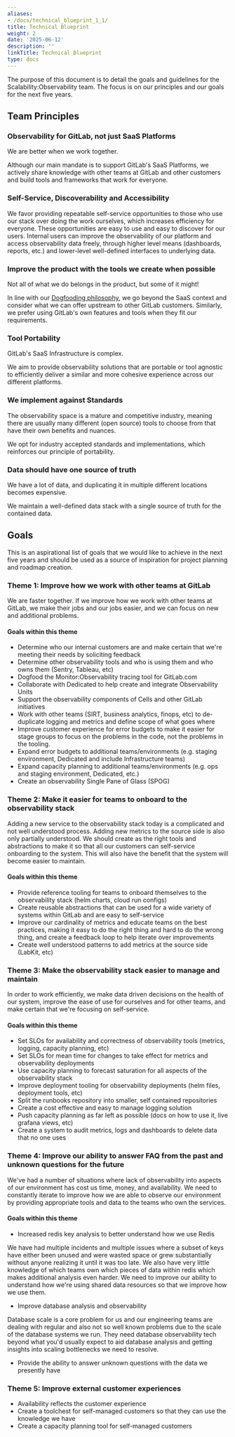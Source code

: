 ```yaml
---
aliases:
- /docs/technical_blueprint_1_1/
title: Technical Blueprint
weight: 2
date: '2025-06-12'
description: ''
linkTitle: Technical Blueprint
type: docs
---
```


The purpose of this document is to detail the goals and guidelines for the Scalability:Observability team. The focus is on our principles and our goals for the next five years.

## Team Principles

### Observability for GitLab, not just SaaS Platforms

We are better when we work together.

Although our main mandate is to support GitLab's SaaS Platforms, we actively share knowledge with other teams at GitLab and other customers and build tools and frameworks that work for everyone.

### Self-Service, Discoverability and Accessibility

We favor providing repeatable self-service opportunities to those who use our stack over doing the work ourselves, which increases efficiency for everyone.
These opportunities are easy to use and easy to discover for our users.
Internal users can improve the observability of our platform and access observability data freely, through higher level means (dashboards, reports, etc.) and lower-level well-defined interfaces to underlying data.

### Improve the product with the tools we create when possible

Not all of what we do belongs in the product, but some of it might!

In line with our [Dogfooding philosophy](/handbook/product/product-processes/dogfooding-for-product-mgt/), we go beyond the SaaS context and consider what we can offer upstream to other GitLab customers.
Similarly, we prefer using GitLab's own features and tools when they fit our requirements.

### Tool Portability

GitLab's SaaS Infrastructure is complex.

We aim to provide observability solutions that are portable or tool agnostic to efficiently deliver a similar and more cohesive experience across our different platforms.

### We implement against Standards

The observability space is a mature and competitive industry, meaning there are usually many different (open source) tools to choose from that have their own benefits and nuances.

We opt for industry accepted standards and implementations, which reinforces our principle of portability.

### Data should have one source of truth

We have a lot of data, and duplicating it in multiple different locations becomes expensive.

We maintain a well-defined data stack with a single source of truth for the contained data.

## Goals

This is an aspirational list of goals that we would like to achieve in the next five years and should be used as a source of inspiration for project planning and roadmap creation.

### Theme 1: Improve how we work with other teams at GitLab

We are faster together.  If we improve how we work with other teams at GitLab, we make their jobs and our jobs easier, and we can focus on new and additional problems.

#### Goals within this theme

- Determine who our internal customers are and make certain that we're meeting their needs by soliciting feedback
- Determine other observability tools and who is using them and who owns them (Sentry, Tableau, etc)
- Dogfood the Monitor:Observability tracing tool for GitLab.com
- Collaborate with Dedicated to help create and integrate Observability Units
- Support the observability components of Cells and other GitLab initiatives
- Work with other teams (SIRT, business analytics, finops, etc) to de-duplicate logging and metrics and define scope of what goes where
- Improve customer experience for error budgets to make it easier for stage groups to focus on the problems in the code, not the problems in the tooling.
- Expand error budgets to additional teams/environments (e.g. staging environment, Dedicated and include Infrastructure teams)
- Expand capacity planning to additional teams/environments (e.g. ops and staging environment, Dedicated, etc.)
- Create an observability Single Pane of Glass (SPOG)

### Theme 2: Make it easier for teams to onboard to the observability stack

Adding a new service to the observability stack today is a complicated and not well understood process.  Adding new metrics to the source side is also only partially understood.  We should create as the right tools and abstractions to make it so that all our customers can self-service onboarding to the system.  This will also have the benefit that the system will become easier to maintain.

#### Goals within this theme

- Provide reference tooling for teams to onboard themselves to the observability stack (helm charts, cloud run configs)
- Create reusable abstractions that can be used for a wide variety of systems within GitLab and are easy to self-service
- Improve our cardinality of metrics and educate teams on the best practices, making it easy to do the right thing and hard to do the wrong thing, and create a feedback loop to help iterate over improvements
- Create well understood patterns to add metrics at the source side (LabKit, etc)

### Theme 3: Make the observability stack easier to manage and maintain

In order to work efficiently, we make data driven decisions on the health of our system, improve the ease of use for ourselves and for other teams, and make certain that we're focusing on self-service.

#### Goals within this theme

- Set SLOs for availability and correctness of observability tools (metrics, logging, capacity planning, etc)
- Set SLOs for mean time for changes to take effect for metrics and observability deployments
- Use capacity planning to forecast saturation for all aspects of the observability stack
- Improve deployment tooling for observability deployments (helm files, deployment tools, etc)
- Split the runbooks repository into smaller, self contained repositories
- Create a cost effective and easy to manage logging solution
- Push capacity planning as far left as possible (docs on how to use it, live grafana views, etc)
- Create a system to audit metrics, logs and dashboards to delete data that no one uses

### Theme 4: Improve our ability to answer FAQ from the past and unknown questions for the future

We've had a number of situations where lack of observability into aspects of our environment has cost us time, money, and availability.  We need to constantly iterate to improve how we are able to observe our environment by providing appropriate tools and data to the teams who own the services.

#### Goals within this theme

- Increased redis key analysis to better understand how we use Redis

 We have had multiple incidents and multiple issues where a subset of keys have either been unused and were wasted space or grew substantially without anyone realizing it until it was too late.  We also have very little knowledge of which teams own which pieces of data within redis which makes additional analysis even harder.  We need to improve our ability to understand how we're using shared data resources so that we improve how we use them.

- Improve database analysis and observability

Database scale is a core problem for us and our engineering teams are dealing with regular and also not so well known problems due to the scale of the database systems we run. They need database observability tech beyond what you'd usually expect to aid database analysis and getting insights into scaling bottlenecks we need to resolve.

- Provide the ability to answer unknown questions with the data we presently have

### Theme 5: Improve external customer experiences

- Availability reflects the customer experience
- Create a toolchest for self-managed customers so that they can use the knowledge we have
- Create a capacity planning tool for self-managed customers
